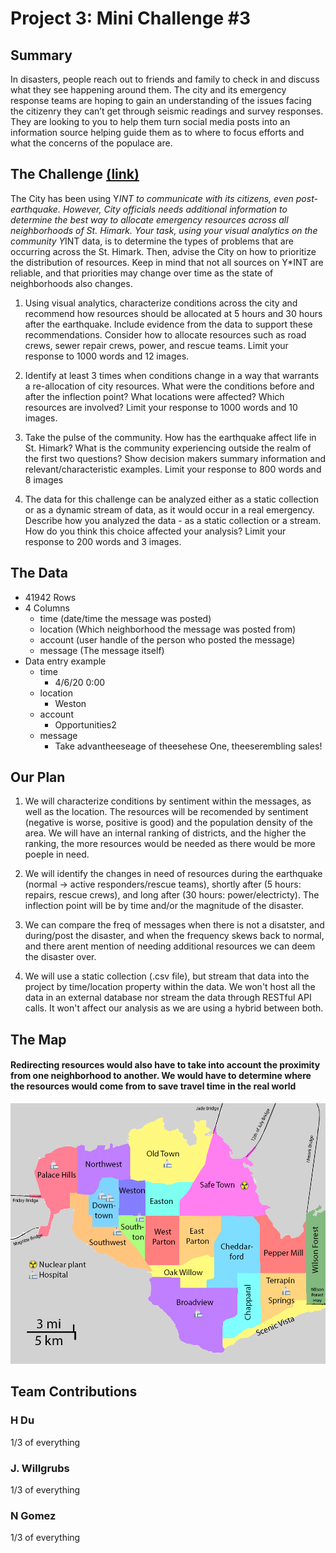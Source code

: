 # Project 3: Mini Challenge #3

## Summary 
In disasters, people reach out to friends and family to check in and discuss what they see happening around them. The city and its emergency response teams are hoping to gain an understanding of the issues facing the citizenry they can’t get through seismic readings and survey responses. They are looking to you to help them turn social media posts into an information source helping guide them as to where to focus efforts and what the concerns of the populace are.

## The Challenge [(link)](https://vast-challenge.github.io/2019/MC3.html)
The City has been using Y*INT to communicate with its citizens, even post-earthquake. However, City officials needs additional information to determine the best way to allocate emergency resources across all neighborhoods of St. Himark. Your task, using your visual analytics on the community Y*INT data, is to determine the types of problems that are occurring across the St. Himark. Then, advise the City on how to prioritize the distribution of resources. Keep in mind that not all sources on Y*INT are reliable, and that priorities may change over time as the state of neighborhoods also changes.

1. Using visual analytics, characterize conditions across the city and recommend how resources should be allocated at 5 hours and 30 hours after the earthquake. Include evidence from the data to support these recommendations. Consider how to allocate resources such as road crews, sewer repair crews, power, and rescue teams. Limit your response to 1000 words and 12 images.

2. Identify at least 3 times when conditions change in a way that warrants a re-allocation of city resources. What were the conditions before and after the inflection point? What locations were affected? Which resources are involved? Limit your response to 1000 words and 10 images.

3. Take the pulse of the community. How has the earthquake affect life in St. Himark? What is the community experiencing outside the realm of the first two questions? Show decision makers summary information and relevant/characteristic examples. Limit your response to 800 words and 8 images

4. The data for this challenge can be analyzed either as a static collection or as a dynamic stream of data, as it would occur in a real emergency. Describe how you analyzed the data - as a static collection or a stream. How do you think this choice affected your analysis? Limit your response to 200 words and 3 images.

## The Data
  - 41942 Rows
  - 4 Columns
    - time (date/time the message was posted)
    - location (Which neighborhood the message was posted from)
    - account (user handle of the person who posted the message)
    - message (The message itself)
  - Data entry example
    - time	
      - 4/6/20 0:00
    - location
      - Weston
    - account	
      - Opportunities2
    - message
      - Take advantheeseage of theesehese One, theeserembling sales!


## Our Plan
  1. We will characterize conditions by sentiment within the messages, as well as the location. The resources will be recomended by sentiment (negative is worse, positive is good) and the population density of the area. We will have an internal ranking of districts, and the higher the ranking, the more resources would be needed as there would be more poeple in need.

  2. We will identify the changes in need of resources during the earthquake (normal -> active responders/rescue teams), shortly after (5 hours: repairs, rescue crews), and long after (30 hours: power/electricty). The inflection point will be by time and/or the magnitude of the disaster.

  3. We can compare the freq of messages when there is not a disatster, and during/post the disaster, and when the frequency skews back to normal, and there arent mention of needing additional resources we can deem the disaster over.

  4. We will use a static collection (.csv file), but stream that data into the project by time/location property within the data. We won't host all the data in an external database nor stream the data through RESTful API calls. It won't affect our analysis as we are using a hybrid between both.

## The Map
#### Redirecting resources would also have to take into account the proximity from one neighborhood to another. We would have to determine where the resources would come from to save travel time in the real world
![map](https://github.com/HXDU/Project-3-Mini-Challenge-3/blob/master/pics/map_names.png)

## Team Contributions
### H Du
1/3 of everything
### J. Willgrubs
1/3 of everything
### N Gomez
1/3 of everything
